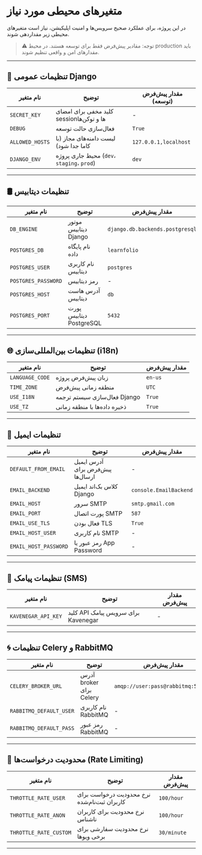 # متغیرهای محیطی مورد نیاز

در این پروژه، برای عملکرد صحیح سرویس‌ها و امنیت اپلیکیشن، نیاز است متغیرهای محیطی زیر مقداردهی شوند.

> ⚠️ توجه: مقادیر پیش‌فرض فقط برای توسعه هستند. در محیط production باید مقدارهای امن و واقعی تنظیم شوند.

---

## 🎯 تنظیمات عمومی Django

| نام متغیر       | توضیح                                              | مقدار پیش‌فرض (توسعه) |
|----------------|-----------------------------------------------------|------------------------|
| `SECRET_KEY`   | کلید مخفی برای امضای sessionها و توکن‌ها            | -                      |
| `DEBUG`        | فعال‌سازی حالت توسعه                                | `True`                 |
| `ALLOWED_HOSTS`| لیست دامنه‌های مجاز (با کاما جدا شود)              | `127.0.0.1,localhost`  |
| `DJANGO_ENV`   | محیط جاری پروژه (`dev`، `staging`، `prod`)         | `dev`                  |

---

## 🛢 تنظیمات دیتابیس

| نام متغیر         | توضیح                                      | مقدار پیش‌فرض |
|------------------|---------------------------------------------|----------------|
| `DB_ENGINE`       | موتور دیتابیس Django                       | `django.db.backends.postgresql` |
| `POSTGRES_DB`     | نام پایگاه داده                            | `learnfolio`    |
| `POSTGRES_USER`   | نام کاربری دیتابیس                         | `postgres`      |
| `POSTGRES_PASSWORD`| رمز دیتابیس                               | -              |
| `POSTGRES_HOST`   | آدرس هاست دیتابیس                          | `db`            |
| `POSTGRES_PORT`   | پورت دیتابیس PostgreSQL                   | `5432`          |

---

## 🌐 تنظیمات بین‌المللی‌سازی (i18n)

| نام متغیر      | توضیح                             | مقدار پیش‌فرض |
|---------------|------------------------------------|----------------|
| `LANGUAGE_CODE`| زبان پیش‌فرض پروژه                | `en-us`        |
| `TIME_ZONE`    | منطقه زمانی پیش‌فرض               | `UTC`          |
| `USE_I18N`     | فعال‌سازی سیستم ترجمه Django     | `True`         |
| `USE_TZ`       | ذخیره داده‌ها با منطقه زمانی     | `True`         |

---

## 📩 تنظیمات ایمیل

| نام متغیر             | توضیح                                         | مقدار پیش‌فرض           |
|------------------------|-----------------------------------------------|---------------------------|
| `DEFAULT_FROM_EMAIL`   | آدرس ایمیل پیش‌فرض برای ارسال‌ها             | -                         |
| `EMAIL_BACKEND`        | کلاس بک‌اند ایمیل Django                    | `console.EmailBackend`    |
| `EMAIL_HOST`           | سرور SMTP                                     | `smtp.gmail.com`          |
| `EMAIL_PORT`           | پورت اتصال SMTP                               | `587`                     |
| `EMAIL_USE_TLS`        | فعال بودن TLS                                 | `True`                    |
| `EMAIL_HOST_USER`      | نام کاربری SMTP                               | -                         |
| `EMAIL_HOST_PASSWORD`  | رمز عبور یا App Password                      | -                         |

---

## 📱 تنظیمات پیامک (SMS)

| نام متغیر            | توضیح                                  | مقدار پیش‌فرض |
|----------------------|------------------------------------------|----------------|
| `KAVENEGAR_API_KEY`  | کلید API برای سرویس پیامک Kavenegar     | -              |

---

## 🌀 تنظیمات Celery و RabbitMQ

| نام متغیر              | توضیح                                     | مقدار پیش‌فرض                     |
|------------------------|--------------------------------------------|-----------------------------------|
| `CELERY_BROKER_URL`    | آدرس broker برای Celery                    | `amqp://user:pass@rabbitmq:5672//`|
| `RABBITMQ_DEFAULT_USER`| نام کاربری RabbitMQ                       | -                                 |
| `RABBITMQ_DEFAULT_PASS`| رمز عبور RabbitMQ                         | -                                 |

---

## 🚦 محدودیت درخواست‌ها (Rate Limiting)

| نام متغیر            | توضیح                                           | مقدار پیش‌فرض  |
|----------------------|--------------------------------------------------|------------------|
| `THROTTLE_RATE_USER` | نرخ محدودیت درخواست برای کاربران ثبت‌نام‌شده   | `100/hour`       |
| `THROTTLE_RATE_ANON` | نرخ محدودیت برای کاربران ناشناس                | `100/hour`       |
| `THROTTLE_RATE_CUSTOM`| نرخ محدودیت سفارشی برای برخی ویوها            | `30/minute`      |

---
